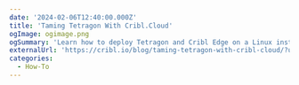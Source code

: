 ```yaml
---
date: '2024-02-06T12:40:00.000Z'
title: 'Taming Tetragon With Cribl.Cloud'
ogImage: ogimage.png
ogSummary: 'Learn how to deploy Tetragon and Cribl Edge on a Linux instance and explore some of the telemetry that can be captured from the Linux kernel with Tetragon'
externalUrl: 'https://cribl.io/blog/taming-tetragon-with-cribl-cloud/?utm_campaign=Have+your+%F0%9F%8D%B0+and+eat+it+t&utm_content=1707239040&utm_medium=social&utm_source=linkedin'
categories:
  - How-To
---
```

